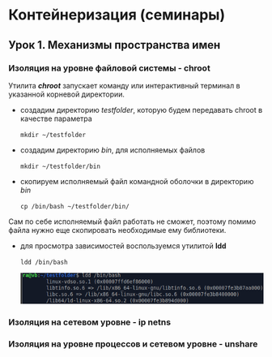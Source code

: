 # Контейнеризация (семинары)

## Урок 1. Механизмы пространства имен

### Изоляция на уровне файловой системы - chroot
Утилита **_chroot_** запускает команду или интерактивный терминал в указанной корневой директории.

- создадим директорию _testfolder_, которую будем передавать chroot в качестве параметра

    `mkdir ~/testfolder`

- создадим директорию _bin_, для исполняемых файлов

    `mkdir ~/testfolder/bin`

- скопируем исполняемый файл командной оболочки в директорию _bin_

    `cp /bin/bash ~/testfolder/bin/`

Сам по себе исполняемый файл работать не сможет, поэтому помимо файла нужно еще скопировать необходимые ему библиотеки.

- для просмотра зависимостей воспользуемся утилитой **ldd**

    `ldd /bin/bash` 

    ![ldd output](source/ldd_output_bash.png)

### Изоляция на сетевом уровне - ip netns

### Изоляция на уровне процессов и сетевом уровне - unshare
